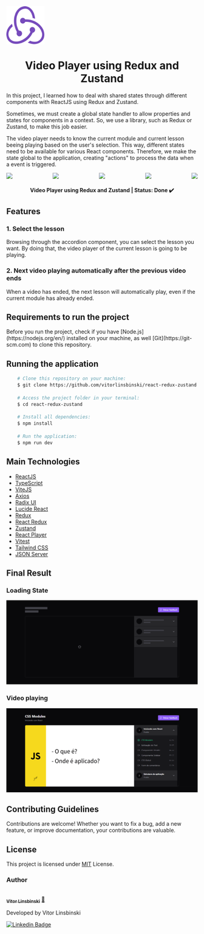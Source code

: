 <div align="center" style="width: 100px; height: 100px;">
  <img src="./public/redux-logo.svg" style="width: 100%; height: 100%;" />
</div>

<h1 align = "center">Video Player using Redux and Zustand</h1>

<p>In this project, I learned how to deal with shared states through different components with ReactJS using Redux and Zustand.</p>

<p>Sometimes, we must create a global state handler to allow properties and states for components in a context. So, we use a library, such as Redux or Zustand, to make this job easier.</p>

<p>The video player needs to know the current module and current lesson beeing playing based on the user's selection. This way, different states need to be available for various React components. Therefore, we make the state global to the application, creating "actions" to process the data when a event is triggered.</p>

<div align="center">
  <div style="display: flex; justify-content: space-between; align-items: center;">
    <img src="https://img.shields.io/static/v1?label=ReactJS&message=v18.2.0&color=blue&style=plastic&logo="/>
    <img src="https://img.shields.io/static/v1?label=TypeScript&message=v5.2.2&color=blue&style=plastic&logo="/>
    <img src="https://img.shields.io/static/v1?label=Vite&message=v5.0.8&color=blue&style=plastic&logo="/>
    <img src="https://img.shields.io/static/v1?label=TypeScript&message=v5.2.2&color=blue&style=plastic&logo="/>
    <img src="https://img.shields.io/static/v1?label=NodeJS&message=v20.11.0&color=blue&style=plastic&logo="/>
  </div>
</div>

<h4 align="center"> 
	Video Player using Redux and Zustand | Status: Done ✔️
</h4>

## Features

### 1. Select the lesson

Browsing through the accordion component, you can select the lesson you want. By doing that, the video player of the current lesson is going to be playing.

### 2. Next video playing automatically after the previous video ends

When a video has ended, the next lesson will automatically play, even if the current module has already ended.

## Requirements to run the project

<p>Before you run the project, check if you have [Node.js](https://nodejs.org/en/) installed on your machine, as well [Git](https://git-scm.com) to clone this repository.</p>

## Running the application

```bash
    # Clone this repository on your machine:
    $ git clone https://github.com/vitorlinsbinski/react-redux-zustand.git

    # Access the project folder in your terminal:
    $ cd react-redux-zustand

    # Install all dependencies:
    $ npm install

    # Run the application:
    $ npm run dev
```

## Main Technologies

- [ReactJS](https://react.dev/)
- [TypeScript](https://www.typescriptlang.org/)
- [ViteJS](https://vitejs.dev/)
- [Axios](https://axios-http.com/ptbr/docs/intro)
- [Radix UI](https://www.radix-ui.com/)
- [Lucide React](https://lucide.dev/guide/packages/lucide-react)
- [Redux](https://redux.js.org/)
- [React Redux](https://react-redux.js.org/)
- [Zustand](https://github.com/pmndrs/zustand)
- [React Player](https://www.npmjs.com/package/react-player)
- [Vitest](https://vitest.dev/)
- [Tailwind CSS](https://tailwindcss.com/)
- [JSON Server](https://www.npmjs.com/package/json-server)

## Final Result

### Loading State

<img src="/public/screenshots/loading-state.png"/>

### Video playing

<img src="/public/screenshots/video-playing.png"/>

## Contributing Guidelines

Contributions are welcome! Whether you want to fix a bug, add a new feature, or improve documentation, your contributions are valuable.

## License

This project is licensed under [MIT](https://choosealicense.com/licenses/mit/) License.

### Author

<a href="https://github.com/vitorlinsbinski">
 <img style="border-radius: 50%;" src="https://avatars.githubusercontent.com/u/69444717?v=4" width="100px;" alt=""/>
 <br />
 <sub><b>Vitor Linsbinski</b></sub></a> <a href="https://github.com/vitorlinsbinski" title="">🚀</a>

Developed by Vitor Linsbinski

[![Linkedin Badge](https://img.shields.io/badge/-Vitor-blue?style=flat-square&logo=Linkedin&logoColor=white&link=https://www.linkedin.com/in/vitorlinsbinski/)](https://www.linkedin.com/in/vitorlinsbinski/)
